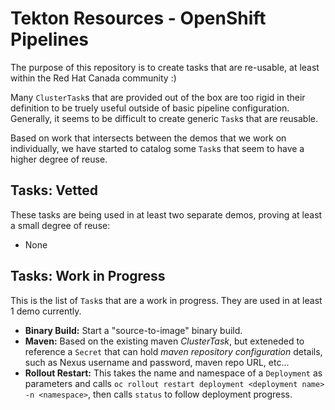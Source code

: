 # Tekton Resources - OpenShift Pipelines

The purpose of this repository is to create tasks that are re-usable, at least within the Red Hat Canada community :)

Many `ClusterTask`s that are provided out of the box are too rigid in their definition to be truely useful outside of basic pipeline configuration.  Generally, it seems to be difficult to create generic `Task`s that are reusable.

Based on work that intersects between the demos that we work on individually, we have started to catalog some `Task`s that seem to have a higher degree of reuse.

## Tasks: Vetted

These tasks are being used in at least two separate demos, proving at least a small degree of reuse:

* None

## Tasks: Work in Progress

This is the list of `Task`s that are a work in progress.  They are used in at least 1 demo currently.

* **Binary Build:** Start a "source-to-image" binary build.
* **Maven:** Based on the existing maven *ClusterTask*, but exteneded to reference a `Secret` that can hold *maven repository configuration* details, such as Nexus username and password, maven repo URL, etc...
* **Rollout Restart:** This takes the name and namespace of a `Deployment` as parameters and calls `oc rollout restart deployment <deployment name> -n <namespace>`, then calls `status` to follow deployment progress.
